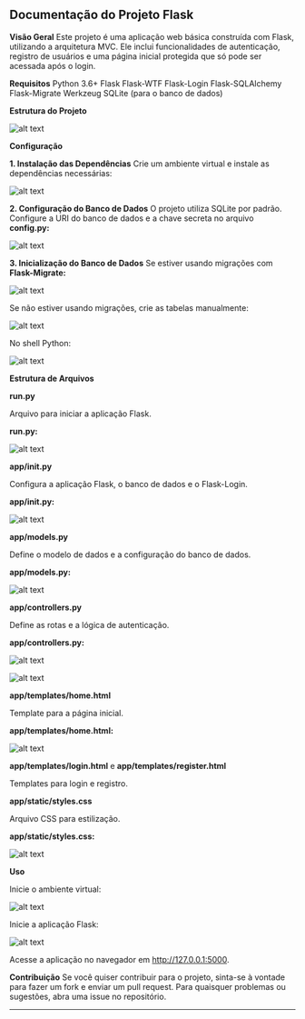 **Documentação do Projeto Flask**
-

**Visão Geral**
Este projeto é uma aplicação web básica construída com Flask, utilizando a arquitetura MVC. Ele inclui funcionalidades de autenticação, registro de usuários e uma página inicial protegida que só pode ser acessada após o login.

**Requisitos**
Python 3.6+
Flask
Flask-WTF
Flask-Login
Flask-SQLAlchemy
Flask-Migrate
Werkzeug
SQLite (para o banco de dados)

**Estrutura do Projeto**

![alt text](image-1.png)

**Configuração**

**1. Instalação das Dependências**
Crie um ambiente virtual e instale as dependências necessárias:

![alt text](image-2.png)

**2. Configuração do Banco de Dados**
O projeto utiliza SQLite por padrão. Configure a URI do banco de dados e a chave secreta no arquivo **config.py:**

![alt text](image-3.png)

**3. Inicialização do Banco de Dados**
Se estiver usando migrações com **Flask-Migrate:**

![alt text](image-4.png)

Se não estiver usando migrações, crie as tabelas manualmente:

![alt text](image-5.png)

No shell Python:

![alt text](image-6.png)

**Estrutura de Arquivos**

**run.py**

Arquivo para iniciar a aplicação Flask.

**run.py:**

![alt text](image-7.png)

**app/__init__.py**

Configura a aplicação Flask, o banco de dados e o Flask-Login.

**app/__init__.py:**

![alt text](image-8.png)

**app/models.py**

Define o modelo de dados e a configuração do banco de dados.

**app/models.py:**

![alt text](image-9.png)

**app/controllers.py**

Define as rotas e a lógica de autenticação.

**app/controllers.py:**

![alt text](image-10.png)

![alt text](image-11.png)

**app/templates/home.html**

Template para a página inicial.

**app/templates/home.html:**

![alt text](image-12.png)

**app/templates/login.html** e **app/templates/register.html**

Templates para login e registro.

**app/static/styles.css**

Arquivo CSS para estilização.

**app/static/styles.css:**

![alt text](image-13.png)

**Uso**

Inicie o ambiente virtual:

![alt text](image-14.png)

Inicie a aplicação Flask:

![alt text](image-15.png)

Acesse a aplicação no navegador em http://127.0.0.1:5000.

**Contribuição**
Se você quiser contribuir para o projeto, sinta-se à vontade para fazer um fork e enviar um pull request. Para quaisquer problemas ou sugestões, abra uma issue no repositório.

---
